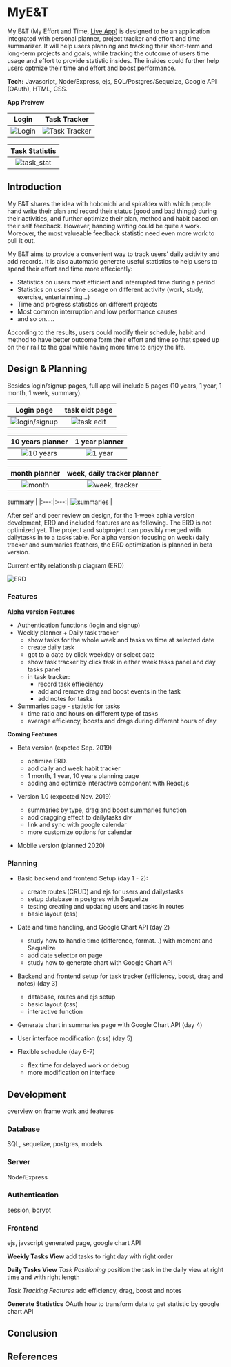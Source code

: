 # MyE&T
My E&T (My Effort and Time, [Live App](https://mysterious-ocean-78106.herokuapp.com/auth/login)) is designed to be an application integrated with personal planner, project tracker and effort and time summarizer. It will help users planning and tracking their short-term and long-term projects and goals, while tracking the outcome of users time usage and effort to provide statistic insides. The insides could further help users optmize their time and effort and boost performance.

**Tech:** Javascript, Node/Express, ejs, SQL/Postgres/Sequeize, Google API (OAuth), HTML, CSS.

**App Preivew**

| Login| Task Tracker |
|:---:|:---:|
|![Login](./ReadmeFiles/Login.gif) | ![Task Tracker](./ReadmeFiles/task_tracker.gif) |

| Task Statistis |
|:---:|
|![task_stat](./ReadmeFiles/task_stat.gif) |

## Introduction
My E&T shares the idea with hobonichi and spiraldex with which people hand write their plan and record their status (good and bad things) during their activities, and further optimize their plan, method and habit based on their self feedback. However, handing writing could be quite a work. Moreover, the most valueable feedback statistic need even more work to pull it out.

My E&T aims to provide a convenient way to track users' daily acitivity and add records. It is also automatic generate useful statistics to help users to spend their effort and time more effeciently:
* Statistics on users most efficient and interrupted time during a period
* Statistics on users' time useage on different activity (work, study, exercise, entertainning...)
* Time and progress statistics on different projects
* Most common interruption and low performance causes 
* and so on.....

According to the results, users could modify their schedule, habit and method to have better outcome form their effort and time so that speed up on their rail to the goal while having more time to enjoy the life.

## Design & Planning
Besides login/signup pages, full app will include 5 pages (10 years, 1 year, 1 month, 1 week, summary).

Login page | task eidt page
|:---:|:---:|
![login/signup](./ReadmeFiles/Login.png) | ![task edit](./ReadmeFiles/edit.png)

10 years planner | 1 year planner
|:---:|:---:|
![10 years](./ReadmeFiles/10years.png) | ![1 year](./ReadmeFiles/year.png)

month planner | week, daily tracker planner
|:---:|:---:|
![month](./ReadmeFiles/month.png) | ![week, tracker](./ReadmeFiles/week+daily_tracker.png)
   
summary | 
|:---:|:---:|
![summaries](./ReadmeFiles/summaries.png) |


After self and peer review on design, for the 1-week aphla version develpment, ERD and included features are as following. The ERD is not optimized yet. The project and subproject can possibly merged with dailytasks in to a tasks table. For alpha version focusing on week+daily tracker and summaries feathers, the ERD optimization is planned in beta version.

Current entity relationship diagram (ERD)

![ERD](./ReadmeFiles/ERD2.png)


### Features
**Alpha version Features**
* Authentication functions (login and signup)
* Weekly planner + Daily task tracker
  * show tasks for the whole week and tasks vs time at selected date
  * create daily task
  * got to a date by click weekday or select date
  * show task tracker by click task in either week tasks panel and day tasks panel
  * in task tracker:
    * record task effieciency
    * add and remove drag and boost events in the task
    * add notes for tasks
* Summaries page - statistic for tasks
  * time ratio and hours on different type of tasks
  * average efficiency, boosts and drags during different hours of day

**Coming Features**
* Beta version (expcted Sep. 2019)
  * optimize ERD.
  * add daily and week habit tracker
  * 1 month, 1 year, 10 years planning page 
  * adding and optimize interactive component with React.js

* Version 1.0 (expected Nov. 2019)
    * summaries by type, drag and boost summaries function
    * add dragging effect to dailytasks div
    * link and sync with google calendar
    * more customize options for calendar

* Mobile version (planned 2020)

### Planning
* Basic backend and frontend Setup (day 1 - 2):
    * create routes (CRUD) and ejs for users and dailystasks
    * setup database in postgres with Sequelize
    * testing creating and updating users and tasks in routes
    * basic layout (css) 

* Date and time handling, and Google Chart API (day 2)
    * study how to handle time (difference, format...) with moment and Sequelize
    * add date selector on page
    * study how to generate chart with Google Chart API

* Backend and frontend setup for task tracker (efficiency, boost, drag and notes) (day 3)
    * database, routes and ejs setup
    * basic layout (css)
    * interactive function

* Generate chart in summaries page with Google Chart API (day 4)

* User interface modification (css) (day 5)

* Flexible schedule (day 6-7)
    * flex time for delayed work or debug
    * more modification on interface

## Development
overview on frame work and features

### Database
SQL, sequelize, postgres, models

### Server
Node/Express

### Authentication
session, bcrypt

### Frontend
ejs, javscript generated page, google chart API

**Weekly Tasks View**
add tasks to right day with right order

**Daily Tasks View**
*Task Positioning*
position the task in the daily view at right time and with right length

*Task Tracking Features*
add efficiency, drag, boost and notes

**Generate Statistics**
OAuth
how to transform data to get statistic by google chart API

## Conclusion

## References





